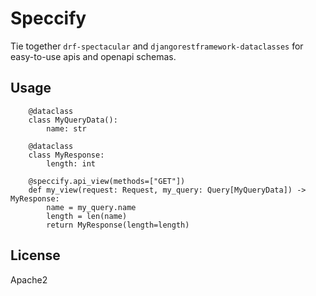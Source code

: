 # Speccify

Tie together `drf-spectacular` and `djangorestframework-dataclasses` for
easy-to-use apis and openapi schemas.

## Usage

```
    @dataclass
    class MyQueryData():
        name: str

    @dataclass
    class MyResponse:
        length: int

    @speccify.api_view(methods=["GET"])
    def my_view(request: Request, my_query: Query[MyQueryData]) -> MyResponse:
        name = my_query.name
        length = len(name)
        return MyResponse(length=length)
```


## License

Apache2

